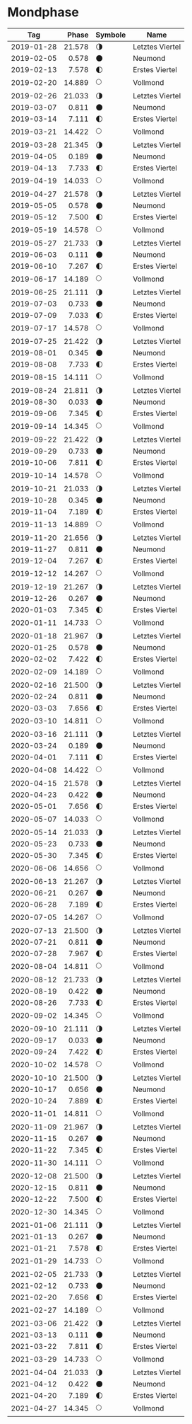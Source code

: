 # Mondphase
    
Tag        | Phase  | Symbole | Name
-----------|-------:|---|---
2019-01-28 | 21.578 | 🌗 | Letztes Viertel
2019-02-05 |  0.578 | 🌑 | Neumond
2019-02-13 |  7.578 | 🌓 | Erstes Viertel
2019-02-20 | 14.889 | 🌕 | Vollmond
2019-02-26 | 21.033 | 🌗 | Letztes Viertel
2019-03-07 |  0.811 | 🌑 | Neumond
2019-03-14 |  7.111 | 🌓 | Erstes Viertel
2019-03-21 | 14.422 | 🌕 | Vollmond
2019-03-28 | 21.345 | 🌗 | Letztes Viertel
2019-04-05 |  0.189 | 🌑 | Neumond
2019-04-13 |  7.733 | 🌓 | Erstes Viertel
2019-04-19 | 14.033 | 🌕 | Vollmond
2019-04-27 | 21.578 | 🌗 | Letztes Viertel
2019-05-05 |  0.578 | 🌑 | Neumond
2019-05-12 |  7.500 | 🌓 | Erstes Viertel
2019-05-19 | 14.578 | 🌕 | Vollmond
2019-05-27 | 21.733 | 🌗 | Letztes Viertel
2019-06-03 |  0.111 | 🌑 | Neumond
2019-06-10 |  7.267 | 🌓 | Erstes Viertel
2019-06-17 | 14.189 | 🌕 | Vollmond
2019-06-25 | 21.111 | 🌗 | Letztes Viertel
2019-07-03 |  0.733 | 🌑 | Neumond
2019-07-09 |  7.033 | 🌓 | Erstes Viertel
2019-07-17 | 14.578 | 🌕 | Vollmond
2019-07-25 | 21.422 | 🌗 | Letztes Viertel
2019-08-01 |  0.345 | 🌑 | Neumond
2019-08-08 |  7.733 | 🌓 | Erstes Viertel
2019-08-15 | 14.111 | 🌕 | Vollmond
2019-08-24 | 21.811 | 🌗 | Letztes Viertel
2019-08-30 |  0.033 | 🌑 | Neumond
2019-09-06 |  7.345 | 🌓 | Erstes Viertel
2019-09-14 | 14.345 | 🌕 | Vollmond
2019-09-22 | 21.422 | 🌗 | Letztes Viertel
2019-09-29 |  0.733 | 🌑 | Neumond
2019-10-06 |  7.811 | 🌓 | Erstes Viertel
2019-10-14 | 14.578 | 🌕 | Vollmond
2019-10-21 | 21.033 | 🌗 | Letztes Viertel
2019-10-28 |  0.345 | 🌑 | Neumond
2019-11-04 |  7.189 | 🌓 | Erstes Viertel
2019-11-13 | 14.889 | 🌕 | Vollmond
2019-11-20 | 21.656 | 🌗 | Letztes Viertel
2019-11-27 |  0.811 | 🌑 | Neumond
2019-12-04 |  7.267 | 🌓 | Erstes Viertel
2019-12-12 | 14.267 | 🌕 | Vollmond
2019-12-19 | 21.267 | 🌗 | Letztes Viertel
2019-12-26 |  0.267 | 🌑 | Neumond
2020-01-03 |  7.345 | 🌓 | Erstes Viertel
2020-01-11 | 14.733 | 🌕 | Vollmond
2020-01-18 | 21.967 | 🌗 | Letztes Viertel
2020-01-25 |  0.578 | 🌑 | Neumond
2020-02-02 |  7.422 | 🌓 | Erstes Viertel
2020-02-09 | 14.189 | 🌕 | Vollmond
2020-02-16 | 21.500 | 🌗 | Letztes Viertel
2020-02-24 |  0.811 | 🌑 | Neumond
2020-03-03 |  7.656 | 🌓 | Erstes Viertel
2020-03-10 | 14.811 | 🌕 | Vollmond
2020-03-16 | 21.111 | 🌗 | Letztes Viertel
2020-03-24 |  0.189 | 🌑 | Neumond
2020-04-01 |  7.111 | 🌓 | Erstes Viertel
2020-04-08 | 14.422 | 🌕 | Vollmond
2020-04-15 | 21.578 | 🌗 | Letztes Viertel
2020-04-23 |  0.422 | 🌑 | Neumond
2020-05-01 |  7.656 | 🌓 | Erstes Viertel
2020-05-07 | 14.033 | 🌕 | Vollmond
2020-05-14 | 21.033 | 🌗 | Letztes Viertel
2020-05-23 |  0.733 | 🌑 | Neumond
2020-05-30 |  7.345 | 🌓 | Erstes Viertel
2020-06-06 | 14.656 | 🌕 | Vollmond
2020-06-13 | 21.267 | 🌗 | Letztes Viertel
2020-06-21 |  0.267 | 🌑 | Neumond
2020-06-28 |  7.189 | 🌓 | Erstes Viertel
2020-07-05 | 14.267 | 🌕 | Vollmond
2020-07-13 | 21.500 | 🌗 | Letztes Viertel
2020-07-21 |  0.811 | 🌑 | Neumond
2020-07-28 |  7.967 | 🌓 | Erstes Viertel
2020-08-04 | 14.811 | 🌕 | Vollmond
2020-08-12 | 21.733 | 🌗 | Letztes Viertel
2020-08-19 |  0.422 | 🌑 | Neumond
2020-08-26 |  7.733 | 🌓 | Erstes Viertel
2020-09-02 | 14.345 | 🌕 | Vollmond
2020-09-10 | 21.111 | 🌗 | Letztes Viertel
2020-09-17 |  0.033 | 🌑 | Neumond
2020-09-24 |  7.422 | 🌓 | Erstes Viertel
2020-10-02 | 14.578 | 🌕 | Vollmond
2020-10-10 | 21.500 | 🌗 | Letztes Viertel
2020-10-17 |  0.656 | 🌑 | Neumond
2020-10-24 |  7.889 | 🌓 | Erstes Viertel
2020-11-01 | 14.811 | 🌕 | Vollmond
2020-11-09 | 21.967 | 🌗 | Letztes Viertel
2020-11-15 |  0.267 | 🌑 | Neumond
2020-11-22 |  7.345 | 🌓 | Erstes Viertel
2020-11-30 | 14.111 | 🌕 | Vollmond
2020-12-08 | 21.500 | 🌗 | Letztes Viertel
2020-12-15 |  0.811 | 🌑 | Neumond
2020-12-22 |  7.500 | 🌓 | Erstes Viertel
2020-12-30 | 14.345 | 🌕 | Vollmond
2021-01-06 | 21.111 | 🌗 | Letztes Viertel
2021-01-13 |  0.267 | 🌑 | Neumond
2021-01-21 |  7.578 | 🌓 | Erstes Viertel
2021-01-29 | 14.733 | 🌕 | Vollmond
2021-02-05 | 21.733 | 🌗 | Letztes Viertel
2021-02-12 |  0.733 | 🌑 | Neumond
2021-02-20 |  7.656 | 🌓 | Erstes Viertel
2021-02-27 | 14.189 | 🌕 | Vollmond
2021-03-06 | 21.422 | 🌗 | Letztes Viertel
2021-03-13 |  0.111 | 🌑 | Neumond
2021-03-22 |  7.811 | 🌓 | Erstes Viertel
2021-03-29 | 14.733 | 🌕 | Vollmond
2021-04-04 | 21.033 | 🌗 | Letztes Viertel
2021-04-12 |  0.422 | 🌑 | Neumond
2021-04-20 |  7.189 | 🌓 | Erstes Viertel
2021-04-27 | 14.345 | 🌕 | Vollmond

